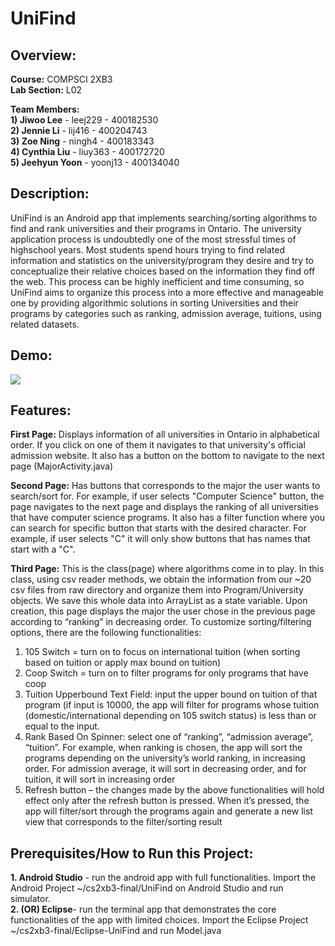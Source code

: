 
# UniFind

## Overview: 
**Course:** COMPSCI 2XB3  
**Lab Section:** L02

**Team Members:**   
**1) Jiwoo Lee** - leej229 - 400182530  
**2) Jennie Li** - lij416 -  400204743  
**3) Zoe Ning** - ningh4 - 400183343  
**4) Cynthia Liu** - liuy363 - 400172720   
**5) Jeehyun Yoon** - yoonj13 - 400134040  

## Description: 
UniFind is an Android app that implements searching/sorting algorithms to find and rank universities and their programs in Ontario. The university application process is undoubtedly one of the most stressful times of highschool years. Most students spend hours trying to find related information and statistics on the university/program they desire and try to conceptualize their relative choices based on the information they find off the web. This process can be highly inefficient and time consuming, so UniFind aims to organize this process into a more effective and manageable one by providing algorithmic solutions in sorting Universities and their programs by categories such as ranking, admission average, tuitions, using related datasets. 

## Demo: 
![](uniFind.gif)

## Features:
**First Page:** Displays information of all universities in Ontario in alphabetical order. If you click on one of them it navigates to that university's official admission website. It also has a button on the bottom to navigate to the next page (MajorActivity.java)

**Second Page:** Has buttons that corresponds to the major the user wants to search/sort for. For example, if user selects "Computer Science" button, the page navigates to the next page and displays the ranking of all universities that have computer science programs. It also has a filter function where you can search for specific button that starts with the desired character. For example, if user selects "C" it will only show buttons that has names that start with a "C".  

**Third Page:** This is the class(page) where algorithms come in to play. In this class, using csv reader methods, we obtain the information from our ~20 csv files from raw directory and organize them into Program/University objects. We save this whole data into ArrayList<University> as a state variable. Upon creation, this page displays the major the user chose in the previous page according to “ranking” in decreasing order. To customize sorting/filtering options, there are the following functionalities:
1)    105 Switch = turn on to focus on international tuition (when sorting based on tuition or apply max bound on tuition)
2)    Coop Switch = turn on to filter programs for only programs that have coop 
3)    Tuition Upperbound Text Field: input the upper bound on tuition of that program (if input is 10000, the app will filter for programs whose tuition (domestic/international depending on 105 switch status) is less than or equal to the input. 
4)    Rank Based On Spinner: select one of “ranking”, “admission average”, “tuition”. For example, when ranking is chosen, the app will sort the programs depending on the university’s world ranking, in increasing order. For admission average, it will sort in decreasing order, and for tuition, it will sort in increasing order
5)    Refresh button – the changes made by the above functionalities will hold effect only after the refresh button is pressed. When it’s pressed, the app will filter/sort through the programs again and generate a new list view that corresponds to the filter/sorting result

## Prerequisites/How to Run this Project:
**1. Android Studio** - run the android app with full functionalities. Import the Android Project ~/cs2xb3-final/UniFind on Android Studio and run simulator.   
**2. (OR) Eclipse**- run the terminal app that demonstrates the core functionalities of the app with limited choices. Import the Eclipse Project ~/cs2xb3-final/Eclipse-UniFind and run Model.java   


